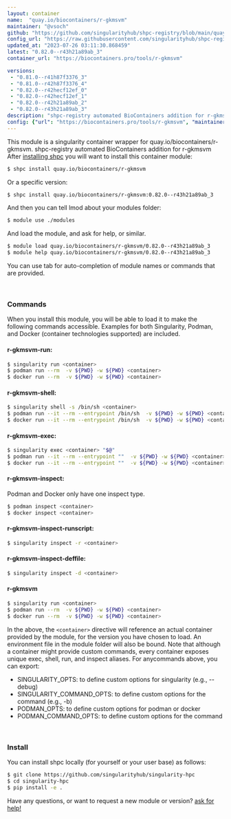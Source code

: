 ```yaml
---
layout: container
name:  "quay.io/biocontainers/r-gkmsvm"
maintainer: "@vsoch"
github: "https://github.com/singularityhub/shpc-registry/blob/main/quay.io/biocontainers/r-gkmsvm/container.yaml"
config_url: "https://raw.githubusercontent.com/singularityhub/shpc-registry/main/quay.io/biocontainers/r-gkmsvm/container.yaml"
updated_at: "2023-07-26 03:11:30.868459"
latest: "0.82.0--r43h21a89ab_3"
container_url: "https://biocontainers.pro/tools/r-gkmsvm"

versions:
 - "0.81.0--r41h87f3376_3"
 - "0.81.0--r42h87f3376_4"
 - "0.82.0--r42hecf12ef_0"
 - "0.82.0--r42hecf12ef_1"
 - "0.82.0--r42h21a89ab_2"
 - "0.82.0--r43h21a89ab_3"
description: "shpc-registry automated BioContainers addition for r-gkmsvm"
config: {"url": "https://biocontainers.pro/tools/r-gkmsvm", "maintainer": "@vsoch", "description": "shpc-registry automated BioContainers addition for r-gkmsvm", "latest": {"0.82.0--r43h21a89ab_3": "sha256:3eba3878c08e6ee8ab74e4c1e0c7af42d7ceede9557be5884dd55d621af63464"}, "tags": {"0.81.0--r41h87f3376_3": "sha256:76bb60f5402414c4c95086be4cdcac98a2c8f73fbec887c37368a109fd5f06b4", "0.81.0--r42h87f3376_4": "sha256:e54794d3fb8ce3d3398b253de78cd49caac23f2d4494e7ed42f969036b0b60f1", "0.82.0--r42hecf12ef_0": "sha256:f722b717b7db9d1bc35562942935fbfdd093978ef3c0756c36717561dc2a24ac", "0.82.0--r42hecf12ef_1": "sha256:24b5f7a5ae8eb9a300a8720db2ae9a08e4cc284ee690ef3ba7faaf9f9a8c1ee8", "0.82.0--r42h21a89ab_2": "sha256:1a6fb4e309479e8b34a3f904357d48e1c063d3119aee64ad5419d8ca634a8663", "0.82.0--r43h21a89ab_3": "sha256:3eba3878c08e6ee8ab74e4c1e0c7af42d7ceede9557be5884dd55d621af63464"}, "docker": "quay.io/biocontainers/r-gkmsvm"}
---
```


This module is a singularity container wrapper for quay.io/biocontainers/r-gkmsvm.
shpc-registry automated BioContainers addition for r-gkmsvm
After [installing shpc](#install) you will want to install this container module:


```bash
$ shpc install quay.io/biocontainers/r-gkmsvm
```

Or a specific version:

```bash
$ shpc install quay.io/biocontainers/r-gkmsvm:0.82.0--r43h21a89ab_3
```

And then you can tell lmod about your modules folder:

```bash
$ module use ./modules
```

And load the module, and ask for help, or similar.

```bash
$ module load quay.io/biocontainers/r-gkmsvm/0.82.0--r43h21a89ab_3
$ module help quay.io/biocontainers/r-gkmsvm/0.82.0--r43h21a89ab_3
```

You can use tab for auto-completion of module names or commands that are provided.

<br>

### Commands

When you install this module, you will be able to load it to make the following commands accessible.
Examples for both Singularity, Podman, and Docker (container technologies supported) are included.

#### r-gkmsvm-run:

```bash
$ singularity run <container>
$ podman run --rm  -v ${PWD} -w ${PWD} <container>
$ docker run --rm  -v ${PWD} -w ${PWD} <container>
```

#### r-gkmsvm-shell:

```bash
$ singularity shell -s /bin/sh <container>
$ podman run --it --rm --entrypoint /bin/sh  -v ${PWD} -w ${PWD} <container>
$ docker run --it --rm --entrypoint /bin/sh  -v ${PWD} -w ${PWD} <container>
```

#### r-gkmsvm-exec:

```bash
$ singularity exec <container> "$@"
$ podman run --it --rm --entrypoint ""  -v ${PWD} -w ${PWD} <container> "$@"
$ docker run --it --rm --entrypoint ""  -v ${PWD} -w ${PWD} <container> "$@"
```

#### r-gkmsvm-inspect:

Podman and Docker only have one inspect type.

```bash
$ podman inspect <container>
$ docker inspect <container>
```

#### r-gkmsvm-inspect-runscript:

```bash
$ singularity inspect -r <container>
```

#### r-gkmsvm-inspect-deffile:

```bash
$ singularity inspect -d <container>
```



#### r-gkmsvm

```bash
$ singularity run <container>
$ podman run --rm  -v ${PWD} -w ${PWD} <container>
$ docker run --rm  -v ${PWD} -w ${PWD} <container>
```


In the above, the `<container>` directive will reference an actual container provided
by the module, for the version you have chosen to load. An environment file in the
module folder will also be bound. Note that although a container
might provide custom commands, every container exposes unique exec, shell, run, and
inspect aliases. For anycommands above, you can export:

 - SINGULARITY_OPTS: to define custom options for singularity (e.g., --debug)
 - SINGULARITY_COMMAND_OPTS: to define custom options for the command (e.g., -b)
 - PODMAN_OPTS: to define custom options for podman or docker
 - PODMAN_COMMAND_OPTS: to define custom options for the command

<br>

### Install

You can install shpc locally (for yourself or your user base) as follows:

```bash
$ git clone https://github.com/singularityhub/singularity-hpc
$ cd singularity-hpc
$ pip install -e .
```

Have any questions, or want to request a new module or version? [ask for help!](https://github.com/singularityhub/singularity-hpc/issues)